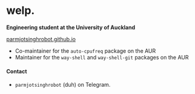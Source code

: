 # welp.
**Engineering student at the University of Auckland**

[parmjotsinghrobot.github.io](https://parmjotsinghrobot.github.io "parmjotsinghrobot.github.io")

 - Co-maintainer for the `auto-cpufreq` package on the AUR
 - Maintainer for the `way-shell` and `way-shell-git` packages on the AUR

#### Contact
 - `parmjotsinghrobot` (duh) on Telegram.
